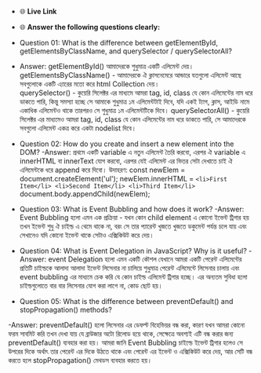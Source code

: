 - 🌐 **Live Link**

- 🌐 **Answer the following questions clearly:**

- Question 01: What is the difference between getElementById,
  getElementsByClassName, and querySelector / querySelectorAll?
- Answer: getElementById() আমাদেরকে শুধুমাত্র একটি এলিমেন্ট দেয়।
  getElementsByClassName() - আমাদেরকে ঐ ক্লাসনেমেরে আন্ডারে যতগুলো এলিমেন্ট আছে
  সবগুলোকে একটি এ্যারের মতো করে html Collection দেয়।  
  querySelector() - কুয়েরি সিলেক্টর এর মাধ্যমে আমরা tag, id, class যে কোন
  এলিমেন্টের নাম ধরে ডাকতে পারি, কিন্তু সমস্যা হচ্ছে সে আমাকে শুধুমাত্র ১ম
  এলিমেন্টটাই দিবে, যদি একই ট্যাগ, ক্লাস, আইডি নামে একাধিক এলিমেন্টও থাকে তারপরও
  সে শুধুমাত্র ১ম এলিমেন্টটিকে দিবে। querySelectorAll() - কুয়েরি সিলেক্টর এর
  মাধ্যমেও আমরা tag, id, class যে কোন এলিমেন্টের নাম ধরে ডাকতে পারি, সে আমাদেরকে
  সবগুলো এলিমেন্ট একত্র করে একটা nodelist দিবে।

- Question 02: How do you create and insert a new element into the DOM? -Answer:
  প্রথমে একটি variable এ নতুন এলিমেন্ট তৈরি করবো, এরপর ঐ variable এ innerHTML বা
  innerText যোগ করবো, এরপর যেই এলিমেন্ট এর ভিতর সেটা দেখাতে চাই ঐ এলিমেন্টকে
  ধরে append করে দিবো। উদাহরণ: const newElem = document.createElement('ul');
  newElem.innerHTML =
  `<li>First Item</li> <li>Second Item</li> <li>Third Item</li>`
  document.body.appendChild(newElem);

- Question 03: What is Event Bubbling and how does it work? -Answer: Event
  Bubbling হলো এমন এক প্রক্রিয়া - যখন কোন child element এ কোনো ইভেন্ট ট্রিগার হয়
  তখন ইভেন্ট শুধু ঐ চাইল্ড এ থেমে থাকে না, বরং সে তার প্যারেন্ট খুজতে খুজতে
  ডকুমেন্ট পর্যন্ত চলে যায় এবং সেখানেও যদি কোনো ইভেন্ট থাকে সেটাও এক্সিকিউট করে
  দেয়।

- Question 04: What is Event Delegation in JavaScript? Why is it useful?
  -Answer: event Delegation হলো এমন একটি কৌশল যেখানে আমরা একটি পেরেন্ট
  এলিমেন্টের প্রতিটি চাইল্ডকে আলাদা আলাদা ইভেন্ট লিসেনার না চালিয়ে শুধুমাত্র
  পেরেন্ট এলিমেন্টে লিসেনার চালায় এবং event bubbling এর মাধ্যমে চেক করি যে কোন
  চাইল্ড এলিমেন্ট ট্রিগার হচ্ছে। এর অন্যতম সুবিধা হলো চাইল্ডগুলোতে বার বার
  লিসেনার যোগ করা লাগে না, কোড ছোট হয়।

- Question 05: What is the difference between preventDefault() and
  stopPropagation() methods?

-Answer: preventDefault() হলো লিসেনার এর ডেফল্ট বিহেভিয়র বন্ধ করা, কারণ যখন আমরা
কোনো ফরম সাবমিট করি তখন দেখা যায় যে ব্রাউজার অটো রিলোড হয়ে থাকে, সেক্ষেত্রে
অবশ্যই এটি বন্ধ করার জন্য preventDefault() ব্যবহার করা হয়। আমরা জানি Event
Bubbling চাইল্ডে ইভেন্ট ট্রিগার হলেও সে উপরের দিকে অর্থাৎ তার পেরেন্ট এর দিকে
উঠতে থাকে এবং পেরেন্ট এর ইভেন্ট ও এক্সিকিউট করে দেয়, আর সেটি বন্ধ করতে হলে
stopPropagation() মেথডস ব্যবহার করতে হয়।
